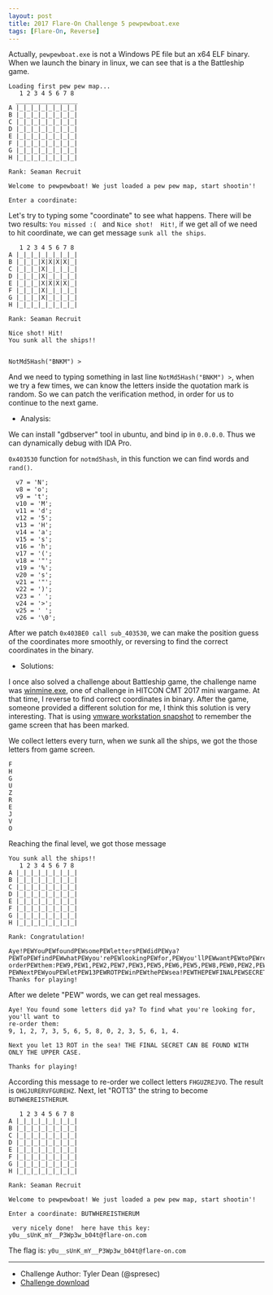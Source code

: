 ```yaml
---
layout: post
title: 2017 Flare-On Challenge 5 pewpewboat.exe
tags: [Flare-On, Reverse]
---
```


Actually, `pewpewboat.exe` is not a Windows	PE file but an x64 ELF binary. When we launch the binary in linux, we can see that is a the Battleship game.

```
Loading first pew pew map...
   1 2 3 4 5 6 7 8
  _________________
A |_|_|_|_|_|_|_|_|
B |_|_|_|_|_|_|_|_|
C |_|_|_|_|_|_|_|_|
D |_|_|_|_|_|_|_|_|
E |_|_|_|_|_|_|_|_|
F |_|_|_|_|_|_|_|_|
G |_|_|_|_|_|_|_|_|
H |_|_|_|_|_|_|_|_|

Rank: Seaman Recruit

Welcome to pewpewboat! We just loaded a pew pew map, start shootin'!

Enter a coordinate:
```

Let's try to typing some "coordinate" to see what happens. There will be two results: `You missed :( ` and `Nice shot!	Hit!`, if we get all of we need to hit coordinate, we can get message `sunk all the ships`.

```
   1 2 3 4 5 6 7 8
A |_|_|_|_|_|_|_|_|
B |_|_|_|X|X|X|X|_|
C |_|_|_|X|_|_|_|_|
D |_|_|_|X|_|_|_|_|
E |_|_|_|X|X|X|X|_|
F |_|_|_|X|_|_|_|_|
G |_|_|_|X|_|_|_|_|
H |_|_|_|_|_|_|_|_|

Rank: Seaman Recruit

Nice shot! Hit!
You sunk all the ships!!


NotMd5Hash("BNKM") >
```

And we need to typing something in last line `NotMd5Hash("BNKM") >`, when we try a few times, we can know the letters inside the quotation mark is random. So we can patch the verification method, in order for us to continue to the next game.
  
* Analysis:

We can install "gdbserver" tool in ubuntu, and bind ip in `0.0.0.0`. Thus we can dynamically debug with IDA Pro.

`0x403530` function for `notmd5hash`, in this function we can find words and `rand()`.
```
  v7 = 'N';
  v8 = 'o';
  v9 = 't';
  v10 = 'M';
  v11 = 'd';
  v12 = '5';
  v13 = 'H';
  v14 = 'a';
  v15 = 's';
  v16 = 'h';
  v17 = '(';
  v18 = '"';
  v19 = '%';
  v20 = 's';
  v21 = '"';
  v22 = ')';
  v23 = ' ';
  v24 = '>';
  v25 = ' ';
  v26 = '\0';
```

After we patch `0x403BE0 call sub_403530`, we can make the position guess of the coordinates more smoothly, or reversing to find the correct coordinates in the binary.

* Solutions:

I once also solved a challenge about Battleship game, the challenge name was [winmine.exe](http://0x00.tw/2017/08/26/2017-HITCON-CMT-mini-wargame/), one of challenge in HITCON CMT 2017 mini wargame. At that time, I reverse to find correct coordinates in binary. After the game, someone provided a different solution for me, I think this solution is very interesting. That is using [vmware workstation snapshot](https://www.vmware.com/tw/products/workstation-pro.html) to remember the game screen that has been marked. 

We collect letters every turn, when we sunk all the ships, we got the those letters from game screen.

```
F
H
G
U
Z
R
E
J
V
O
```
Reaching the final level, we got those message
```
You sunk all the ships!!
   1 2 3 4 5 6 7 8
A |_|_|_|_|_|_|_|_|
B |_|_|_|_|_|_|_|_|
C |_|_|_|_|_|_|_|_|
D |_|_|_|_|_|_|_|_|
E |_|_|_|_|_|_|_|_|
F |_|_|_|_|_|_|_|_|
G |_|_|_|_|_|_|_|_|
H |_|_|_|_|_|_|_|_|
                   
Rank: Congratulation!
                     
Aye!PEWYouPEWfoundPEWsomePEWlettersPEWdidPEWya?PEWToPEWfindPEWwhatPEWyou'rePEWlookingPEWfor,PEWyou'llPEWwantPEWtoPEWre-orderPEWthem:PEW9,PEW1,PEW2,PEW7,PEW3,PEW5,PEW6,PEW5,PEW8,PEW0,PEW2,PEW3,PEW5,PEW6,PEW1,PEW4.
PEWNextPEWyouPEWletPEW13PEWROTPEWinPEWthePEWsea!PEWTHEPEWFINALPEWSECRETPEWCANPEWBEPEWFOUNDPEWWITHPEWONLYPEWTHEPEWUPPERPEWCASE.
Thanks for playing!  
```

After we delete "PEW" words, we can get real messages.

```
Aye! You found some letters did ya? To find what you're looking for, you'll want to
re-order them:
9, 1, 2, 7, 3, 5, 6, 5, 8, 0, 2, 3, 5, 6, 1, 4.

Next you let 13 ROT in the sea! THE FINAL SECRET CAN BE FOUND WITH ONLY THE UPPER CASE.

Thanks for playing!
```

According this message to re-order we collect letters `FHGUZREJVO`. The result is `OHGJURERVFGUREHZ`. Next, let "ROT13" the string to become `BUTWHEREISTHERUM`.

```
   1 2 3 4 5 6 7 8
A |_|_|_|_|_|_|_|_|
B |_|_|_|_|_|_|_|_|
C |_|_|_|_|_|_|_|_|
D |_|_|_|_|_|_|_|_|
E |_|_|_|_|_|_|_|_|
F |_|_|_|_|_|_|_|_|
G |_|_|_|_|_|_|_|_|
H |_|_|_|_|_|_|_|_|

Rank: Seaman Recruit

Welcome to pewpewboat! We just loaded a pew pew map, start shootin'!

Enter a coordinate: BUTWHEREISTHERUM

 very nicely done!  here have this key:  y0u__sUnK_mY__P3Wp3w_b04t@flare-on.com

```

The flag is: `y0u__sUnK_mY__P3Wp3w_b04t@flare-on.com`


- - -
* Challenge Author: Tyler Dean (@spresec)
* [Challenge download](https://github.com/0x000050/CTF/blob/master/2017_Flare-On/05_Pewpewboat/pewpewboat.exe)
